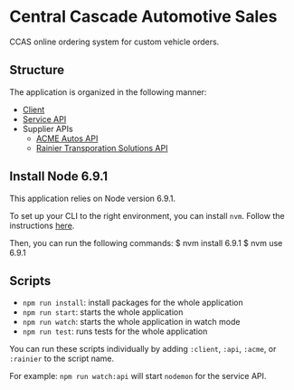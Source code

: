 # Central Cascade Automotive Sales

CCAS online ordering system for custom vehicle orders.

## Structure

The application is organized in the following manner:
* [Client](./client)
* [Service API](./api)
* Supplier APIs
    * [ACME Autos API](./suppliers/acme)
    * [Rainier Transporation Solutions API](./suppliers/rainier)

## Install Node 6.9.1

This application relies on Node version 6.9.1.

To set up your CLI to the right environment, you can install `nvm`. Follow the instructions [here](https://github.com/creationix/nvm).

Then, you can run the following commands:
    $ nvm install 6.9.1
    $ nvm use 6.9.1

## Scripts

* `npm run install`: install packages for the whole application
* `npm run start`: starts the whole application
* `npm run watch`: starts the whole application in watch mode
* `npm run test`: runs tests for the whole application

You can run these scripts individually by adding `:client`, `:api`, `:acme`, or `:rainier` to the script name.

For example: `npm run watch:api` will start `nodemon` for the service API.